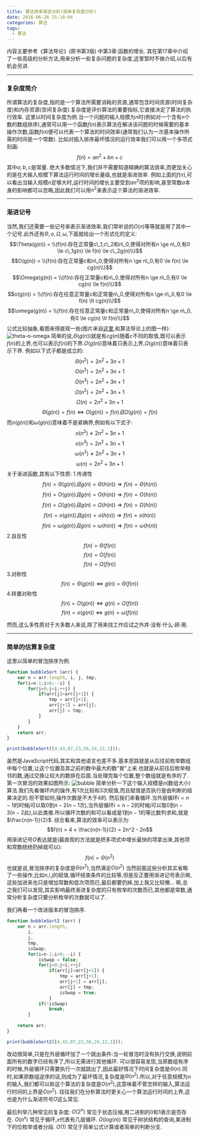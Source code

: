 ```yaml
---
title: 算法效率渐进分析(简单复杂度分析)
date: 2016-06-26 15:18:04
categories: 算法
tags: 
  - 算法
---
```


内容主要参考《算法导论》(原书第3版) 中第3章:函数的增长.
其在第17章中介绍了一些高级的分析方法,用来分析一些复杂问题的复杂度,这里暂时不做介绍,以后有机会另讲.

---

### 复杂度简介

所谓算法的复杂度,指的是一个算法所需要消耗的资源,通常包含时间资源(时间复杂度)和内存资源(空间复杂度).复杂度是评价算法的重要指标,它直接决定了算法的执行效率.
这里以时间复杂度为例.当一个问题的输入规模为$n$时(例如对一个含有$n$个数的数组排序),通常可以用一个函数$f(n)$表示算法在解决该问题的时候需要的基本操作次数,函数$f(n)$便可以代表一个算法的时间效率(通常我们认为一次基本操作所需的时间是一个常数).
比如对插入排序最坏情况的运行效率我们可以用一个多项式刻画:
$$f(n) = an^2 + bn + c$$
其中$a,b,c$是常量.
绝大多数情况下,我们并不需要知道精确的算法效率,而更加关心的是在大输入规模下算法运行时间的增长量级,也就是渐进效率.
例如上面的$f(n)$,可以看出当输入规模$n$足够大时,运行时间的增长主要受到$an^2$项的影响,甚至常数$a$本身的影响都可以忽略,因此我们可以用$n^2$来表示这个算法的渐进效率.
<!-- more -->

---

### 渐进记号

当然,我们还需要一些记号来表示渐进效率,我们常听说的$O(n)$等等就是用了其中一个记号.此外还有$\Theta,o,\Omega,\omega$,下面就给出一个形式化的定义:
$$\Theta(g(n)) = \\{f(n):存在正常量c\_1,c\_2和n\_0,使得对所有n \ge n\_0,有0 \le c\_1g(n) \le f(n) \le c\_2g(n)\\}$$
$$O(g(n)) = \\{f(n):存在正常量c和n\_0,使得对所有n \ge n\_0,有0 \le f(n) \le cg(n)\\}$$
$$\Omega(g(n)) = \\{f(n):存在正常量c和n\_0,使得对所有n \ge n\_0,有0 \le cg(n) \le f(n)\\}$$
$$o(g(n)) = \\{f(n):存在任意正常量c和正常量n\_0,使得对所有n \ge n\_0,有0 \le f(n) \lt cg(n)\\}$$
$$\omega(g(n)) = \\{f(n):存在任意正常量c和正常量n\_0,使得对所有n \ge n\_0,有0 \le cg(n) \lt f(n)\\}$$
公式比较抽象,看图来得直观一些(图片来自[这里](http://www.rdfzicc.com/2015/12/05/%E6%95%B0%E5%AD%A6%E5%BB%BA%E6%A8%A1%E7%A4%BE-%E7%AE%97%E6%B3%95%E5%A4%8D%E6%9D%82%E5%BA%A6%E6%8E%92%E5%BA%8F%E7%AE%97%E6%B3%95/),和算法导论上的图一样):
![theta-o-omega](/uploads/thetaoomega.png)
简单的说,$\Theta(g(n))$就是有$cg(n)$随着$c$不同的取值,既可以表示$f(n)$的上界,也可以表示$f(n)$的下界.$O(g(n))$意味着只表示上界,$\Omega(g(n))$意味着只表示下界.
例如以下式子都是成立的:
$$\Theta(n^2) = 2n^2 + 3n + 1$$
$$O(n^2) = 2n^2 + 3n + 1$$
$$O(n^3) = 2n^2 + 3n + 1$$
$$\Omega(n^2) = 2n^2 + 3n + 1$$
$$\Omega(n) = 2n^2 + 3n + 1$$
$$\Theta(g(n)) = f(n) \Leftrightarrow O(g(n)) = f(n) 且 \Omega(g(n)) = f(n)$$
而$o(g(n))$和$\omega(g(n))$意味着不是紧确界,例如有以下式子:
$$o(n^2) \neq 2n^2 + 3n + 1$$
$$o(n^3) = 2n^2 + 3n + 1$$
$$\omega(n^2) \neq 2n^2 + 3n + 1$$
$$\omega(n) = 2n^2 + 3n + 1$$
关于渐进函数,其有以下性质:
1.传递性
$$f(n) = \Theta(g(n)) 且 g(n) = \Theta(h(n)) \Rightarrow f(n) = \Theta(h(n))$$
$$f(n) = O(g(n)) 且 g(n) = O(h(n)) \Rightarrow f(n) = O(h(n))$$
$$f(n) = \Omega(g(n)) 且 g(n) = \Omega(h(n)) \Rightarrow f(n) = \Omega(h(n))$$
$$f(n) = o(g(n)) 且 g(n) = o(h(n)) \Rightarrow f(n) = o(h(n))$$
$$f(n) = \omega(g(n)) 且 g(n) = \omega(h(n)) \Rightarrow f(n) = \omega(h(n))$$
2.自反性
$$f(n) = \Theta(f(n))$$
$$f(n) = O(f(n))$$
$$f(n) = \Omega(f(n))$$
3.对称性
$$f(n) = \Theta(g(n)) \Leftrightarrow g(n) = \Theta(f(n))$$
4.转置对称性
$$f(n) = O(g(n)) \Leftrightarrow g(n) = \Omega(f(n))$$
$$f(n) = o(g(n)) \Leftrightarrow g(n) = \omega(f(n))$$

然而,这么多性质对于大多数人来说,除了用来找工作应试之外并·没有·什么·卵·用.

---

### 简单的估算复杂度

这里以简单的冒泡排序为例.

```javascript
function bubbleSort (arr) {
	var n = arr.length, i, j, tmp;
	for(i=n-1;i>0;--i) {
		for(j=0;j<i;++j) {
			if(arr[j]>arr[j+1]) {
				tmp = arr[j+1];
				arr[j+1] = arr[j];
				arr[j] = tmp;
			}
		}
	}
	return arr;
}

print(bubbleSort([4,43,87,23,56,24,12,1]));
```

虽然是JavaScript代码,其实和其他语言也差不多.基本思路就是从后往前枚举数组中每个位置,让这个位置及其之前的数中最大的数"冒"上来.也就是从前往后枚举相邻的数,通过交换让较大的数排在后面.当处理完每个位置,整个数组就是有序的了.
第一次冒泡的效果如图所示:
![bubble](/uploads/bubble.jpg)
简单分析一下这个输入规模是$n$(数组大小)算法.我们先看循环内的操作,有$1$次比较和$3$次赋值,而且赋值是否执行是由判断的结果决定的.但不管如何,操作次数是不大于$4$的.
然后我们来看循环.当外层循环$i=n-1$的时候$j$可以取$0$到$n-2$($n-1$次),当外层循环$i=n-2$的时候$j$可以取$0$到$n-3$($n-2$此),以此类推.所以循环次数的和可以看成是$1$到$n-1$的等比数列求和,就是$\frac{n(n-1)}{2}$.
综合看来,算法的效率可以表示为:
$$f(n) = 4 × \frac{n(n-1)}{2} = 2n^2 - 2n$$
用渐进记号$O$表达就是(最直观的方法就是把多项式中增长最快的项拿出来,其他项和常数统统扔掉就可以):
$$f(n) = \Theta(n^2)$$
也就是说,冒泡排序的复杂度是$\Theta(n^2)$,当然满足$O(n^2)$
当然前面这些分析其实省略了一些操作,比如n,i,j的赋值,循环结束条件的比较等,但是反正要用渐进记号表示嘛,这些加进来也只是增加常数和低次项而已,最后都要扔掉,加上我又比较懒...
嘛,总之我们可以发现,其实影响最终渐进复杂度的只有枚举的次数而已,其他都是常数,通常分析复杂度只要分析枚举的次数就可以了.

我们再看一个改进版本的冒泡排序.

```javascript
function bubbleSort2 (arr) {
	var n = arr.length,
		i,
		j,
		tmp,
		isSwap;
		for(i=n-1;i>0;--i) {
			isSwap = false;
			for(j=0;j<i;++j)
				if(arr[j]>arr[j+1]) {
					tmp = arr[j+1];
					arr[j+1] = arr[j];
					arr[j] = tmp;
					isSwap = true;
				}
			if(!isSwap)
				break;
		}
			
	return arr;
}

print(bubbleSort2([4,43,87,23,56,24,12,1]));
```

改动很简单,只是在外层循环加了一个跳出条件:当一轮冒泡时没有执行交换,说明前面所有的数字已经有序了,所以无需进行其他循环.
可以很容易发现,当原数组有序的时候,外层循环只需要执行一次就跳出了,因此最好情况下时间复杂度是$\Theta(n)$.同时,如果原数组逆序的话,则成为了最坏情况,复杂度是$\Theta(n^2)$.所以,对于任意规模为$n$的输入,我们都可以称这个算法的复杂度是$O(n^2)$,这意味着不管怎样的输入,算法运行时间的上界是$O(n^2)$.
往往我们在分析算法时更关心一个算法运行时间的上界,这也是为什么渐进符号$O$这么常见.

最后列举几种常见的复杂度:
$O(2^n)$ 常见于状态压缩,用二进制的$0$和$1$表示是否存在.
$O(n^x)$ 常见于循环,$x$代表有几层循环.
$O(log(n))$ 常见于树状结构的查询,某进制下的位枚举或者分段.
$O(1)$ 常见于简单公式计算或者简单的判断分支.